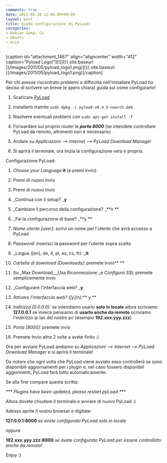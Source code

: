 ```yaml
---
comments: true
date: 2011-05-20 12:04:09+00:00
layout: post
title: Guida configurazione di PyLoad!
categories:
- Debian &amp; Co
- Ubuntu
- Unix
---
```


[caption id="attachment_1467" align="aligncenter" width="412" caption="Pyload Logo!"][![]({{ site.baseurl }}/images/2011/05/pyload_logo1.png)]({{ site.baseurl }}/images/2011/05/pyload_logo1.png)[/caption]

Per chi avesse riscontrato problemi o difficoltà nell'installare PyLoad ho deciso di scrivere un breve (e spero chiara) guida sul come configurarlo!



	
  1. Scaricare [PyLoad](http://get.pyload.org/get/build/ubuntu/pyload-v0.4.5-noarch.deb/)

	
  2. Installarlo tramite `sudo dpkg -i pyload-v0.4.5-noarch.deb`

	
  3. Risolvere eventuali problemi con `sudo apt-get install -f`

	
  4. Forwardare sul proprio router la _**porta 8000**_ (se intendete controllare PyLoad da remoto, altrimenti non è necessario)

	
  5. Andare su _Applicazioni --> Internet --> PyLoad Download Manager_

	
  6. Si aprirà il terminale, ora inizia la configurazione vera e propria.


Configurazione PyLoad:

	
  1. _Choose your Language:_**it** (e premi invio)

	
  2. Premi di nuovo Invio

	
  3. Premi di nuovo Invio

	
  4. _Continua con il setup? _**y**

	
  5. _Cambiare il percorso della configurazione? _**n
**

	
  6. _Fai la configurazione di base? _**y
**

	
  7. _Nome utente [user]:_ scrivi un nome per l'utente che avrà accesso a PyLoad

	
  8. _Password:_ inserisci la password per l'utente sopra scelto

	
  9. _Lingua ([en], de, it, pl, es, cs, fr): _**it**

	
  10. _Cartella di download [Downloads]:_ premete invio**
**

	
  11. Su _Max Download,__Usa Riconnessione _e _Configura SSL_ premete semplicemente invio

	
  12. _Configurare l'interfaccia web? _**y**

	
  13. _Attivare l'interfaccia web? ([y]/n):_** y
**

	
  14. _Indirizzo [0.0.0.0]:_ se intendiamo usarlo **solo in locale** allora scriviamo **127.0.0.1** se invece pensiamo di **usarlo anche da remoto** scriviamo l'indirizzo ip lan del nostro pc (esempio **192.xxx.yyy.zzz**)

	
  15. _Porta [8000]:_ premete invio

	
  16. Premete Invio altre 2 volte a avete finito :)


Ora per avviare PyLoad andiamo su _Applicazioni --> Internet --> PyLoad Download Manager_ e si aprirà il terminale!

Da notare che ogni volta che PyLoad viene avviato esso controllerà se sono disponibili aggiornamenti per i plugin e, nel caso fossero disponibili aggiormenti, PyLoad farà tutto automaticamente.

Se alla fine compare questa scritta:

_*** Plugins have been updated, please restart pyLoad ***_

Allora dovete chiudere il terminale e avviare di nuovo PyLoad :)

Adesso aprite il vostro browser e digitate:


**127.0.0.1:8000** _se avete configurato PyLoad solo in locale_


oppure


**192.xxx.yyy.zzz:8000** _se avete configurato PyLoad per essere controllato anche da remoto!_


Enjoy :)
